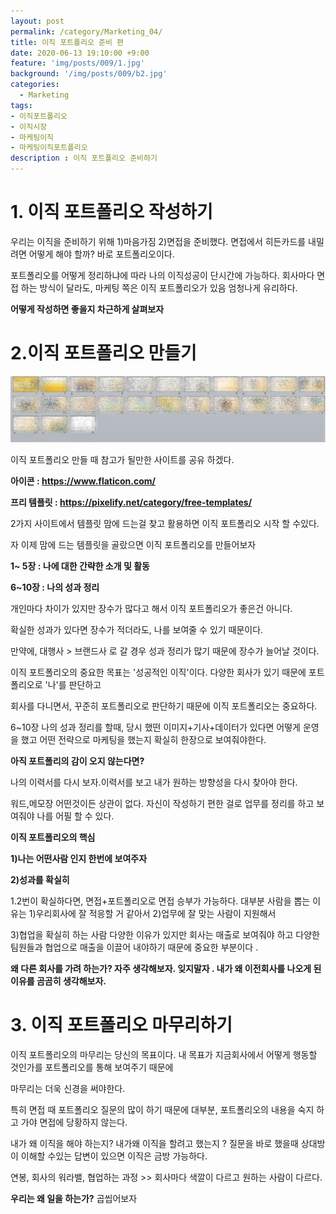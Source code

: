 ```yaml
---
layout: post
permalink: /category/Marketing_04/
title: 이직 포트폴리오 준비 편 
date: 2020-06-13 19:10:00 +9:00
feature: 'img/posts/009/1.jpg'
background: '/img/posts/009/b2.jpg'
categories:
  - Marketing
tags:
- 이직포트폴리오 
- 이직시장 
- 마케팅이직 
- 마케팅이직포트폴리오 
description : 이직 포트폴리오 준비하기
---
```


# **1.**  이직 포트폴리오 작성하기 

우리는 이직을 준비하기 위해 1)마음가짐 2)면접을 준비했다. 면접에서 히든카드를 내밀려면 어떻게 해야 할까? 바로 포트폴리오이다.

포트폴리오를 어떻게 정리하냐에 따라 나의 이직성공이 단시간에 가능하다. 회사마다 면접 하는 방식이 달라도, 마케팅 쪽은 이직 포트폴리오가 있음 엄청나게 유리하다. 

**어떻게 작성하면 좋을지 차근하게 살펴보자** 



#  2.이직 포트폴리오 만들기 

![이직포트폴리오](/img/posts/009/0.jpg) 

이직 포트폴리오 만들 때 참고가 될만한 사이트를 공유 하겠다.



**아이콘  : https://www.flaticon.com/** 

**프리 템플릿 : https://pixelify.net/category/free-templates/** 



2가지 사이트에서 템플릿 맘에 드는걸 찾고 활용하면 이직 포트폴리오 시작 할 수있다. 

자 이제 맘에 드는 템플릿을 골랐으면 이직 포트폴리오를 만들어보자



**1~ 5장 : 나에 대한 간략한 소개 및 활동** 

**6~10장 : 나의 성과 정리** 



개인마다 차이가 있지만 장수가 많다고 해서 이직 포트폴리오가 좋은건 아니다.

확실한 성과가 있다면 장수가 적더라도, 나를 보여줄 수 있기 때문이다. 



만약에, 대행사 > 브랜드사 로 갈 경우 성과 정리가 많기 때문에 장수가 늘어날 것이다. 

이직 포트폴리오의 중요한 목표는 '성공적인 이직'이다. 다양한 회사가 있기 때문에 포트폴리오로 '나'를 판단하고 

회사를 다니면서, 꾸준히 포트폴리오로 판단하기 때문에 이직 포트폴리오는 중요하다. 

6~10장 나의 성과 정리를 할때, 당시 했떤 이미지+기사+데이터가 있다면 어떻게 운영을 했고 어떤 전략으로 마케팅을 했는지 확실히 한장으로 보여줘야한다. 



**아직 포트폴리의 감이 오지 않는다면?**  

나의 이력서를 다시 보자.이력서를 보고 내가 원하는 방향성을 다시 찾아야 한다. 

워드,메모장 어떤것이든 상관이 없다. 자신이 작성하기 편한 걸로 업무를 정리를 하고 보여줘야 나를 어필 할 수 있다. 



**이직 포트폴리오의 핵심** 

**1)나는 어떤사람 인지 한번에 보여주자** 

**2)성과를 확실히** 



1.2번이 확실하다면, 면접+포트폴리오로 면접 승부가 가능하다. 대부분 사람을 뽑는 이유는 1)우리회사에 잘 적응할 거 같아서 2)업무에 잘 맞는 사람이 지원해서 

3)협업을 확실히 하는 사람  다양한 이유가 있지만 회사는 매출로 보여줘야 하고 다양한 팀원들과 협업으로 매출을 이끌어 내야하기 때문에  중요한 부분이다 .



**왜 다른 회사를 가려 하는가? 자주 생각해보자. 잊지말자 . 내가 왜 이전회사를 나오게 된 이유를 곰곰히 생각해보자.** 





# 3. 이직 포트폴리오 마무리하기 

이직 포트폴리오의 마무리는 당신의 목표이다. 내 목표가 지금회사에서 어떻게 행동할 것인가를 포트폴리오를 통해 보여주기 때문에 

마무리는 더욱  신경을 써야한다. 

특히 면접 때 포트폴리오 질문의 많이 하기 때문에 대부분, 포트폴리오의 내용을 숙지 하고 가야 면접에 당황하지 않는다. 



내가 왜 이직을 해야 하는지? 내가왜 이직을 할려고 했는지 ? 질문을 바로 했을때 상대방이 이해할 수있는 답변이 있으면 이직은 금방 가능하다. 

연봉, 회사의 워라밸, 협업하는 과정 >> 회사마다 색깔이 다르고 원하는 사람이 다르다. 



**우리는 왜 일을 하는가?** 곱씹어보자 